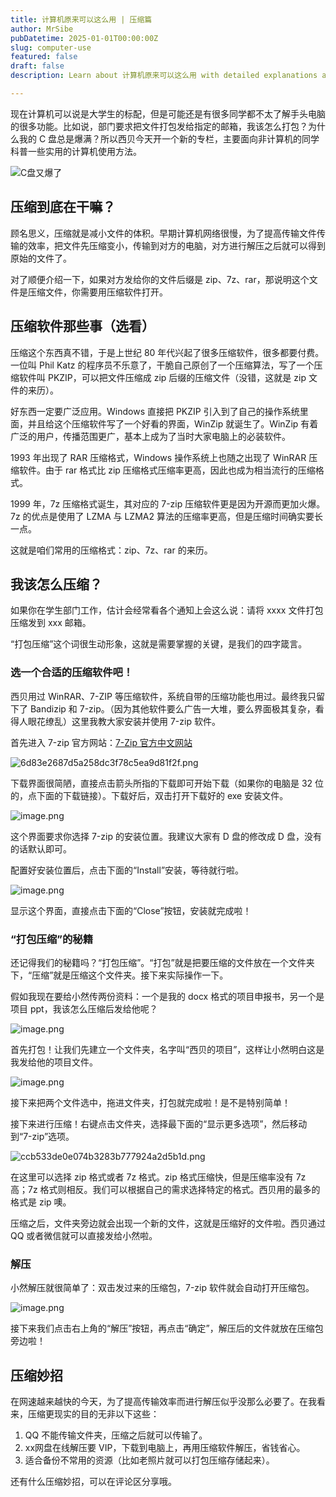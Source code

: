 ```yaml
---
title: 计算机原来可以这么用 | 压缩篇
author: MrSibe
pubDatetime: 2025-01-01T00:00:00Z
slug: computer-use
featured: false
draft: false
description: Learn about 计算机原来可以这么用 with detailed explanations and examples.

---
```

现在计算机可以说是大学生的标配，但是可能还是有很多同学都不太了解手头电脑的很多功能。比如说，部门要求把文件打包发给指定的邮箱，我该怎么打包？为什么我的 C 盘总是爆满？所以西贝今天开一个新的专栏，主要面向非计算机的同学科普一些实用的计算机使用方法。

![C盘又爆了](https://raw.githubusercontent.com/MrSibe/obsidian_images/main/C.jpg)

## 压缩到底在干嘛？

顾名思义，压缩就是减小文件的体积。早期计算机网络很慢，为了提高传输文件传输的效率，把文件先压缩变小，传输到对方的电脑，对方进行解压之后就可以得到原始的文件了。

对了顺便介绍一下，如果对方发给你的文件后缀是 zip、7z、rar，那说明这个文件是压缩文件，你需要用压缩软件打开。

## 压缩软件那些事（选看）

压缩这个东西真不错，于是上世纪 80 年代兴起了很多压缩软件，很多都要付费。一位叫 Phil Katz 的程序员不乐意了，干脆自己原创了一个压缩算法，写了一个压缩软件叫 PKZIP，可以把文件压缩成 zip 后缀的压缩文件（没错，这就是 zip 文件的来历）。

好东西一定要广泛应用。Windows 直接把 PKZIP 引入到了自己的操作系统里面，并且给这个压缩软件写了一个好看的界面，WinZip 就诞生了。WinZip 有着广泛的用户，传播范围更广，基本上成为了当时大家电脑上的必装软件。

1993 年出现了 RAR 压缩格式，Windows 操作系统上也随之出现了 WinRAR 压缩软件。由于 rar 格式比 zip 压缩格式压缩率更高，因此也成为相当流行的压缩格式。

1999 年，7z 压缩格式诞生，其对应的 7-zip 压缩软件更是因为开源而更加火爆。7z 的优点是使用了 LZMA 与 LZMA2 算法的压缩率更高，但是压缩时间确实要长一点。

这就是咱们常用的压缩格式：zip、7z、rar 的来历。

## 我该怎么压缩？

如果你在学生部门工作，估计会经常看各个通知上会这么说：请将 xxxx 文件打包压缩发到 xxx 邮箱。

“打包压缩”这个词很生动形象，这就是需要掌握的关键，是我们的四字箴言。

### 选一个合适的压缩软件吧！

西贝用过 WinRAR、7-ZIP 等压缩软件，系统自带的压缩功能也用过。最终我只留下了 Bandizip 和 7-zip。（因为其他软件要么广告一大堆，要么界面极其复杂，看得人眼花缭乱）这里我教大家安装并使用 7-zip 软件。

首先进入 7-zip 官方网站：[7-Zip 官方中文网站](https://sparanoid.com/lab/7z/)

![6d83e2687d5a258dc3f78c5ea9d81f2f.png](https://raw.githubusercontent.com/MrSibe/obsidian_images/main/202502141527655.png)


下载界面很简陋，直接点击箭头所指的下载即可开始下载（如果你的电脑是 32 位的，点下面的下载链接）。下载好后，双击打开下载好的 exe 安装文件。

![image.png](https://raw.githubusercontent.com/MrSibe/obsidian_images/main/202502141530987.png)

这个界面要求你选择 7-zip 的安装位置。我建议大家有 D 盘的修改成 D 盘，没有的话默认即可。

配置好安装位置后，点击下面的“Install”安装，等待就行啦。

![image.png](https://raw.githubusercontent.com/MrSibe/obsidian_images/main/202502141533253.png)

显示这个界面，直接点击下面的“Close”按钮，安装就完成啦！

### “打包压缩”的秘籍

还记得我们的秘籍吗？“打包压缩”。“打包”就是把要压缩的文件放在一个文件夹下，“压缩”就是压缩这个文件夹。接下来实际操作一下。

假如我现在要给小然传两份资料：一个是我的 docx 格式的项目申报书，另一个是项目 ppt，我该怎么压缩后发给他呢？

![image.png](https://raw.githubusercontent.com/MrSibe/obsidian_images/main/202502141541808.png)


首先打包！让我们先建立一个文件夹，名字叫“西贝的项目”，这样让小然明白这是我发给他的项目文件。

![image.png](https://raw.githubusercontent.com/MrSibe/obsidian_images/main/202502141543958.png)

接下来把两个文件选中，拖进文件夹，打包就完成啦！是不是特别简单！

接下来进行压缩！右键点击文件夹，选择最下面的“显示更多选项”，然后移动到“7-zip”选项。

![ccb533de0e074b3283b777924a2d5b1d.png](https://raw.githubusercontent.com/MrSibe/obsidian_images/main/202502141547323.png)

在这里可以选择 zip 格式或者 7z 格式。zip 格式压缩快，但是压缩率没有 7z 高；7z 格式则相反。我们可以根据自己的需求选择特定的格式。西贝用的最多的格式是 zip 噢。

压缩之后，文件夹旁边就会出现一个新的文件，这就是压缩好的文件啦。西贝通过 QQ 或者微信就可以直接发给小然啦。

### 解压

小然解压就很简单了：双击发过来的压缩包，7-zip 软件就会自动打开压缩包。

![image.png](https://raw.githubusercontent.com/MrSibe/obsidian_images/main/202502141553210.png)

接下来我们点击右上角的“解压”按钮，再点击“确定”，解压后的文件就放在压缩包旁边啦！

## 压缩妙招

在网速越来越快的今天，为了提高传输效率而进行解压似乎没那么必要了。在我看来，压缩更现实的目的无非以下这些：

1. QQ 不能传输文件夹，压缩之后就可以传输了。
2. xx网盘在线解压要 VIP，下载到电脑上，再用压缩软件解压，省钱省心。
3. 适合备份不常用的资源（比如老照片就可以打包压缩存储起来）。

还有什么压缩妙招，可以在评论区分享哦。